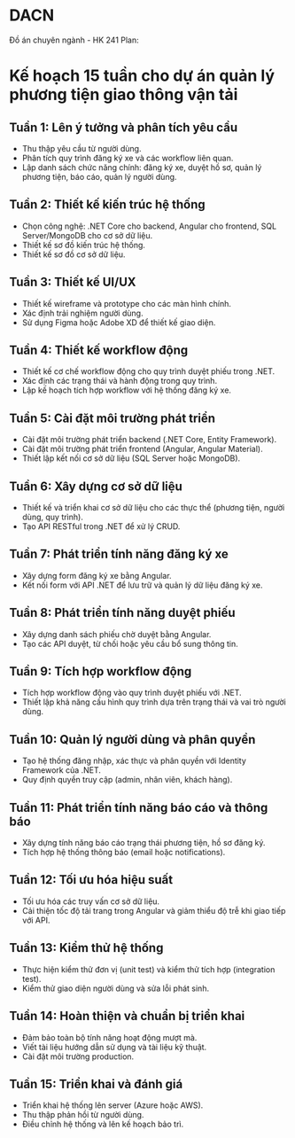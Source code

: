 # DACN
Đồ án chuyên ngành - HK 241 
Plan:
# Kế hoạch 15 tuần cho dự án quản lý phương tiện giao thông vận tải
## Tuần 1: Lên ý tưởng và phân tích yêu cầu
- Thu thập yêu cầu từ người dùng.
- Phân tích quy trình đăng ký xe và các workflow liên quan.
- Lập danh sách chức năng chính: đăng ký xe, duyệt hồ sơ, quản lý phương tiện, báo cáo, quản lý người dùng.

## Tuần 2: Thiết kế kiến trúc hệ thống
- Chọn công nghệ: .NET Core cho backend, Angular cho frontend, SQL Server/MongoDB cho cơ sở dữ liệu.
- Thiết kế sơ đồ kiến trúc hệ thống.
- Thiết kế sơ đồ cơ sở dữ liệu.

## Tuần 3: Thiết kế UI/UX
- Thiết kế wireframe và prototype cho các màn hình chính.
- Xác định trải nghiệm người dùng.
- Sử dụng Figma hoặc Adobe XD để thiết kế giao diện.

## Tuần 4: Thiết kế workflow động
- Thiết kế cơ chế workflow động cho quy trình duyệt phiếu trong .NET.
- Xác định các trạng thái và hành động trong quy trình.
- Lập kế hoạch tích hợp workflow với hệ thống đăng ký xe.

## Tuần 5: Cài đặt môi trường phát triển
- Cài đặt môi trường phát triển backend (.NET Core, Entity Framework).
- Cài đặt môi trường phát triển frontend (Angular, Angular Material).
- Thiết lập kết nối cơ sở dữ liệu (SQL Server hoặc MongoDB).

## Tuần 6: Xây dựng cơ sở dữ liệu
- Thiết kế và triển khai cơ sở dữ liệu cho các thực thể (phương tiện, người dùng, quy trình).
- Tạo API RESTful trong .NET để xử lý CRUD.

## Tuần 7: Phát triển tính năng đăng ký xe
- Xây dựng form đăng ký xe bằng Angular.
- Kết nối form với API .NET để lưu trữ và quản lý dữ liệu đăng ký xe.

## Tuần 8: Phát triển tính năng duyệt phiếu
- Xây dựng danh sách phiếu chờ duyệt bằng Angular.
- Tạo các API duyệt, từ chối hoặc yêu cầu bổ sung thông tin.

## Tuần 9: Tích hợp workflow động
- Tích hợp workflow động vào quy trình duyệt phiếu với .NET.
- Thiết lập khả năng cấu hình quy trình dựa trên trạng thái và vai trò người dùng.

## Tuần 10: Quản lý người dùng và phân quyền
- Tạo hệ thống đăng nhập, xác thực và phân quyền với Identity Framework của .NET.
- Quy định quyền truy cập (admin, nhân viên, khách hàng).

## Tuần 11: Phát triển tính năng báo cáo và thông báo
- Xây dựng tính năng báo cáo trạng thái phương tiện, hồ sơ đăng ký.
- Tích hợp hệ thống thông báo (email hoặc notifications).

## Tuần 12: Tối ưu hóa hiệu suất
- Tối ưu hóa các truy vấn cơ sở dữ liệu.
- Cải thiện tốc độ tải trang trong Angular và giảm thiểu độ trễ khi giao tiếp với API.

## Tuần 13: Kiểm thử hệ thống
- Thực hiện kiểm thử đơn vị (unit test) và kiểm thử tích hợp (integration test).
- Kiểm thử giao diện người dùng và sửa lỗi phát sinh.

## Tuần 14: Hoàn thiện và chuẩn bị triển khai
- Đảm bảo toàn bộ tính năng hoạt động mượt mà.
- Viết tài liệu hướng dẫn sử dụng và tài liệu kỹ thuật.
- Cài đặt môi trường production.

## Tuần 15: Triển khai và đánh giá
- Triển khai hệ thống lên server (Azure hoặc AWS).
- Thu thập phản hồi từ người dùng.
- Điều chỉnh hệ thống và lên kế hoạch bảo trì.
